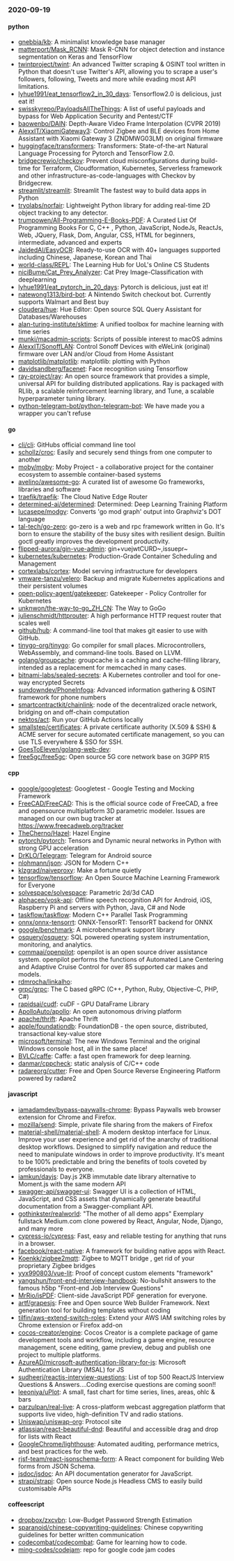 ### 2020-09-19

#### python
* [gnebbia/kb](https://github.com/gnebbia/kb): A minimalist knowledge base manager
* [matterport/Mask_RCNN](https://github.com/matterport/Mask_RCNN): Mask R-CNN for object detection and instance segmentation on Keras and TensorFlow
* [twintproject/twint](https://github.com/twintproject/twint): An advanced Twitter scraping & OSINT tool written in Python that doesn't use Twitter's API, allowing you to scrape a user's followers, following, Tweets and more while evading most API limitations.
* [lyhue1991/eat_tensorflow2_in_30_days](https://github.com/lyhue1991/eat_tensorflow2_in_30_days): Tensorflow2.0  is delicious, just eat it! 
* [swisskyrepo/PayloadsAllTheThings](https://github.com/swisskyrepo/PayloadsAllTheThings): A list of useful payloads and bypass for Web Application Security and Pentest/CTF
* [baowenbo/DAIN](https://github.com/baowenbo/DAIN): Depth-Aware Video Frame Interpolation (CVPR 2019)
* [AlexxIT/XiaomiGateway3](https://github.com/AlexxIT/XiaomiGateway3): Control Zigbee and BLE devices from Home Assistant with Xiaomi Gateway 3 (ZNDMWG03LM) on original firmware
* [huggingface/transformers](https://github.com/huggingface/transformers): Transformers: State-of-the-art Natural Language Processing for Pytorch and TensorFlow 2.0.
* [bridgecrewio/checkov](https://github.com/bridgecrewio/checkov): Prevent cloud misconfigurations during build-time for Terraform, Cloudformation, Kubernetes, Serverless framework and other infrastructure-as-code-languages with Checkov by Bridgecrew.
* [streamlit/streamlit](https://github.com/streamlit/streamlit): Streamlit  The fastest way to build data apps in Python
* [tryolabs/norfair](https://github.com/tryolabs/norfair): Lightweight Python library for adding real-time 2D object tracking to any detector.
* [trumpowen/All-Programming-E-Books-PDF](https://github.com/trumpowen/All-Programming-E-Books-PDF): A Curated List Of Programming Books For C, C++ , Python, JavaScript, NodeJs, ReactJs, Web, JQuery, Flask, Dom, Angular, CSS, HTML for beginners, intermediate, advanced and experts
* [JaidedAI/EasyOCR](https://github.com/JaidedAI/EasyOCR): Ready-to-use OCR with 40+ languages supported including Chinese, Japanese, Korean and Thai
* [world-class/REPL](https://github.com/world-class/REPL): The Learning Hub for UoL's Online CS Students
* [niciBume/Cat_Prey_Analyzer](https://github.com/niciBume/Cat_Prey_Analyzer): Cat Prey Image-Classification with deeplearning
* [lyhue1991/eat_pytorch_in_20_days](https://github.com/lyhue1991/eat_pytorch_in_20_days): Pytorch is delicious, just eat it! 
* [natewong1313/bird-bot](https://github.com/natewong1313/bird-bot): A Nintendo Switch checkout bot. Currently supports Walmart and Best buy
* [cloudera/hue](https://github.com/cloudera/hue): Hue Editor: Open source SQL Query Assistant for Databases/Warehouses
* [alan-turing-institute/sktime](https://github.com/alan-turing-institute/sktime): A unified toolbox for machine learning with time series
* [munki/macadmin-scripts](https://github.com/munki/macadmin-scripts): Scripts of possible interest to macOS admins
* [AlexxIT/SonoffLAN](https://github.com/AlexxIT/SonoffLAN): Control Sonoff Devices with eWeLink (original) firmware over LAN and/or Cloud from Home Assistant
* [matplotlib/matplotlib](https://github.com/matplotlib/matplotlib): matplotlib: plotting with Python
* [davidsandberg/facenet](https://github.com/davidsandberg/facenet): Face recognition using Tensorflow
* [ray-project/ray](https://github.com/ray-project/ray): An open source framework that provides a simple, universal API for building distributed applications. Ray is packaged with RLlib, a scalable reinforcement learning library, and Tune, a scalable hyperparameter tuning library.
* [python-telegram-bot/python-telegram-bot](https://github.com/python-telegram-bot/python-telegram-bot): We have made you a wrapper you can't refuse

#### go
* [cli/cli](https://github.com/cli/cli): GitHubs official command line tool
* [schollz/croc](https://github.com/schollz/croc): Easily and securely send things from one computer to another  
* [moby/moby](https://github.com/moby/moby): Moby Project - a collaborative project for the container ecosystem to assemble container-based systems
* [avelino/awesome-go](https://github.com/avelino/awesome-go): A curated list of awesome Go frameworks, libraries and software
* [traefik/traefik](https://github.com/traefik/traefik): The Cloud Native Edge Router
* [determined-ai/determined](https://github.com/determined-ai/determined): Determined: Deep Learning Training Platform
* [lucasepe/modgv](https://github.com/lucasepe/modgv): Converts 'go mod graph' output into Graphviz's DOT language
* [tal-tech/go-zero](https://github.com/tal-tech/go-zero): go-zero is a web and rpc framework written in Go. It's born to ensure the stability of the busy sites with resilient design. Builtin goctl greatly improves the development productivity.
* [flipped-aurora/gin-vue-admin](https://github.com/flipped-aurora/gin-vue-admin): gin+vuejwtCURD~,issuepr~
* [kubernetes/kubernetes](https://github.com/kubernetes/kubernetes): Production-Grade Container Scheduling and Management
* [cortexlabs/cortex](https://github.com/cortexlabs/cortex): Model serving infrastructure for developers
* [vmware-tanzu/velero](https://github.com/vmware-tanzu/velero): Backup and migrate Kubernetes applications and their persistent volumes
* [open-policy-agent/gatekeeper](https://github.com/open-policy-agent/gatekeeper): Gatekeeper - Policy Controller for Kubernetes
* [unknwon/the-way-to-go_ZH_CN](https://github.com/unknwon/the-way-to-go_ZH_CN): The Way to GoGo 
* [julienschmidt/httprouter](https://github.com/julienschmidt/httprouter): A high performance HTTP request router that scales well
* [github/hub](https://github.com/github/hub): A command-line tool that makes git easier to use with GitHub.
* [tinygo-org/tinygo](https://github.com/tinygo-org/tinygo): Go compiler for small places. Microcontrollers, WebAssembly, and command-line tools. Based on LLVM.
* [golang/groupcache](https://github.com/golang/groupcache): groupcache is a caching and cache-filling library, intended as a replacement for memcached in many cases.
* [bitnami-labs/sealed-secrets](https://github.com/bitnami-labs/sealed-secrets): A Kubernetes controller and tool for one-way encrypted Secrets
* [sundowndev/PhoneInfoga](https://github.com/sundowndev/PhoneInfoga): Advanced information gathering & OSINT framework for phone numbers
* [smartcontractkit/chainlink](https://github.com/smartcontractkit/chainlink): node of the decentralized oracle network, bridging on and off-chain computation
* [nektos/act](https://github.com/nektos/act): Run your GitHub Actions locally 
* [smallstep/certificates](https://github.com/smallstep/certificates):  A private certificate authority (X.509 & SSH) & ACME server for secure automated certificate management, so you can use TLS everywhere & SSO for SSH.
* [GoesToEleven/golang-web-dev](https://github.com/GoesToEleven/golang-web-dev): 
* [free5gc/free5gc](https://github.com/free5gc/free5gc): Open source 5G core network base on 3GPP R15

#### cpp
* [google/googletest](https://github.com/google/googletest): Googletest - Google Testing and Mocking Framework
* [FreeCAD/FreeCAD](https://github.com/FreeCAD/FreeCAD): This is the official source code of FreeCAD, a free and opensource multiplatform 3D parametric modeler. Issues are managed on our own bug tracker at https://www.freecadweb.org/tracker
* [TheCherno/Hazel](https://github.com/TheCherno/Hazel): Hazel Engine
* [pytorch/pytorch](https://github.com/pytorch/pytorch): Tensors and Dynamic neural networks in Python with strong GPU acceleration
* [DrKLO/Telegram](https://github.com/DrKLO/Telegram): Telegram for Android source
* [nlohmann/json](https://github.com/nlohmann/json): JSON for Modern C++
* [klzgrad/naiveproxy](https://github.com/klzgrad/naiveproxy): Make a fortune quietly
* [tensorflow/tensorflow](https://github.com/tensorflow/tensorflow): An Open Source Machine Learning Framework for Everyone
* [solvespace/solvespace](https://github.com/solvespace/solvespace): Parametric 2d/3d CAD
* [alphacep/vosk-api](https://github.com/alphacep/vosk-api): Offline speech recognition API for Android, iOS, Raspberry Pi and servers with Python, Java, C# and Node
* [taskflow/taskflow](https://github.com/taskflow/taskflow): Modern C++ Parallel Task Programming
* [onnx/onnx-tensorrt](https://github.com/onnx/onnx-tensorrt): ONNX-TensorRT: TensorRT backend for ONNX
* [google/benchmark](https://github.com/google/benchmark): A microbenchmark support library
* [osquery/osquery](https://github.com/osquery/osquery): SQL powered operating system instrumentation, monitoring, and analytics.
* [commaai/openpilot](https://github.com/commaai/openpilot): openpilot is an open source driver assistance system. openpilot performs the functions of Automated Lane Centering and Adaptive Cruise Control for over 85 supported car makes and models.
* [rdmrocha/linkalho](https://github.com/rdmrocha/linkalho): 
* [grpc/grpc](https://github.com/grpc/grpc): The C based gRPC (C++, Python, Ruby, Objective-C, PHP, C#)
* [rapidsai/cudf](https://github.com/rapidsai/cudf): cuDF - GPU DataFrame Library
* [ApolloAuto/apollo](https://github.com/ApolloAuto/apollo): An open autonomous driving platform
* [apache/thrift](https://github.com/apache/thrift): Apache Thrift
* [apple/foundationdb](https://github.com/apple/foundationdb): FoundationDB - the open source, distributed, transactional key-value store
* [microsoft/terminal](https://github.com/microsoft/terminal): The new Windows Terminal and the original Windows console host, all in the same place!
* [BVLC/caffe](https://github.com/BVLC/caffe): Caffe: a fast open framework for deep learning.
* [danmar/cppcheck](https://github.com/danmar/cppcheck): static analysis of C/C++ code
* [radareorg/cutter](https://github.com/radareorg/cutter): Free and Open Source Reverse Engineering Platform powered by radare2

#### javascript
* [iamadamdev/bypass-paywalls-chrome](https://github.com/iamadamdev/bypass-paywalls-chrome): Bypass Paywalls web browser extension for Chrome and Firefox.
* [mozilla/send](https://github.com/mozilla/send): Simple, private file sharing from the makers of Firefox
* [material-shell/material-shell](https://github.com/material-shell/material-shell): A modern desktop interface for Linux. Improve your user experience and get rid of the anarchy of traditional desktop workflows. Designed to simplify navigation and reduce the need to manipulate windows in order to improve productivity. It's meant to be 100% predictable and bring the benefits of tools coveted by professionals to everyone.
* [iamkun/dayjs](https://github.com/iamkun/dayjs):  Day.js 2KB immutable date library alternative to Moment.js with the same modern API
* [swagger-api/swagger-ui](https://github.com/swagger-api/swagger-ui): Swagger UI is a collection of HTML, JavaScript, and CSS assets that dynamically generate beautiful documentation from a Swagger-compliant API.
* [gothinkster/realworld](https://github.com/gothinkster/realworld): "The mother of all demo apps"  Exemplary fullstack Medium.com clone powered by React, Angular, Node, Django, and many more 
* [cypress-io/cypress](https://github.com/cypress-io/cypress): Fast, easy and reliable testing for anything that runs in a browser.
* [facebook/react-native](https://github.com/facebook/react-native): A framework for building native apps with React.
* [Koenkk/zigbee2mqtt](https://github.com/Koenkk/zigbee2mqtt): Zigbee  to MQTT bridge , get rid of your proprietary Zigbee bridges 
* [yyx990803/vue-lit](https://github.com/yyx990803/vue-lit): Proof of concept custom elements "framework"
* [yangshun/front-end-interview-handbook](https://github.com/yangshun/front-end-interview-handbook):  No-bullshit answers to the famous h5bp "Front-end Job Interview Questions"
* [MrRio/jsPDF](https://github.com/MrRio/jsPDF): Client-side JavaScript PDF generation for everyone.
* [artf/grapesjs](https://github.com/artf/grapesjs): Free and Open source Web Builder Framework. Next generation tool for building templates without coding
* [tilfin/aws-extend-switch-roles](https://github.com/tilfin/aws-extend-switch-roles): Extend your AWS IAM switching roles by Chrome extension or Firefox add-on
* [cocos-creator/engine](https://github.com/cocos-creator/engine): Cocos Creator is a complete package of game development tools and workflow, including a game engine, resource management, scene editing, game preview, debug and publish one project to multiple platforms.
* [AzureAD/microsoft-authentication-library-for-js](https://github.com/AzureAD/microsoft-authentication-library-for-js): Microsoft Authentication Library (MSAL) for JS
* [sudheerj/reactjs-interview-questions](https://github.com/sudheerj/reactjs-interview-questions): List of top 500 ReactJS Interview Questions & Answers....Coding exercise questions are coming soon!!
* [leeoniya/uPlot](https://github.com/leeoniya/uPlot):  A small, fast chart for time series, lines, areas, ohlc & bars
* [parzulpan/real-live](https://github.com/parzulpan/real-live): A cross-platform webcast aggregation platform that supports live video, high-definition TV and radio stations.
* [Uniswap/uniswap-org](https://github.com/Uniswap/uniswap-org):  Protocol site
* [atlassian/react-beautiful-dnd](https://github.com/atlassian/react-beautiful-dnd): Beautiful and accessible drag and drop for lists with React
* [GoogleChrome/lighthouse](https://github.com/GoogleChrome/lighthouse): Automated auditing, performance metrics, and best practices for the web.
* [rjsf-team/react-jsonschema-form](https://github.com/rjsf-team/react-jsonschema-form): A React component for building Web forms from JSON Schema.
* [jsdoc/jsdoc](https://github.com/jsdoc/jsdoc): An API documentation generator for JavaScript.
* [strapi/strapi](https://github.com/strapi/strapi):  Open source Node.js Headless CMS to easily build customisable APIs

#### coffeescript
* [dropbox/zxcvbn](https://github.com/dropbox/zxcvbn): Low-Budget Password Strength Estimation
* [sparanoid/chinese-copywriting-guidelines](https://github.com/sparanoid/chinese-copywriting-guidelines): Chinese copywriting guidelines for better written communication
* [codecombat/codecombat](https://github.com/codecombat/codecombat): Game for learning how to code.
* [ming-codes/codejam](https://github.com/ming-codes/codejam): repo for google code jam codes
